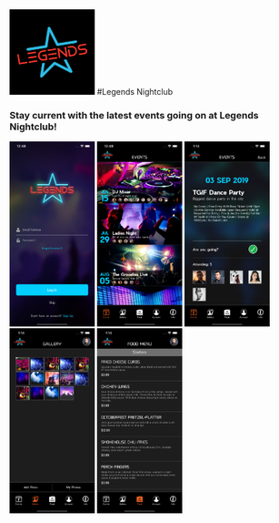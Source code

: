 
<img src="Misc/appIcon-1024.png" width="150"> 
#Legends Nightclub

### Stay current with the latest events going on at Legends Nightclub!

<img src="Misc/iPhoneScreenShot01.png" width="150"> 
<img src="Misc/iPhoneScreenShot02.png" width="150"> 
<img src="Misc/iPhoneScreenShot03.png" width="150"> 
<img src="Misc/iPhoneScreenShot04.png" width="150"> 
<img src="Misc/iPhoneScreenShot05.png" width="150"> 




